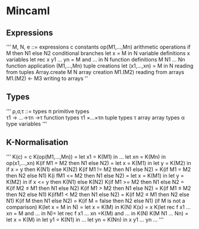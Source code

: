 # Mincaml

## Expressions
'''
M, N, e ::=                                      expressions
            c                                    constants
            op(M1,...,Mn)                        arithmetic operations
            if M then N1 else N2                 conditional branches 
            let x = M in N                       variable definitions
            x                                    variables
            let rec x y1 ... yn = M and ... in N function definitions
            M N1 ... Nn                          function application 
            (M1,...,Mn)                          tuple creations
            let (x1,...,xn) = M in N             reading from tuples
            Array.create M N                     array creation
            M1.(M2)                              reading from arrays
            M1.(M2) ← M3                         writing to arrays
''

## Types
'''
ρ,σ,τ ::=                                        types
         π                                       primitive types                         
         τ1 -> ...→τn ->τ                        function types
         τ1 ×...×τn                              tuple types
         τ array                                 array types
         α                                       type variables
'''

## K-Normalisation

'''
   K(c) = c K(op(M1,...,Mn)) =
      let x1 = K(M1) in ...
      let xn = K(Mn) in
      op(x1,...,xn)
   K(if M1 = M2 then N1 else N2) =
      let x = K(M1) in 
      let y = K(M2) in 
      if x = y then K(N1) else K(N2)
   K(if M1 != M2 then N1 else N2) = K(if M1 = M2 then N2 else N1)
   K(i fM1 <= M2 then N1 else N2) =
      let x = K(M1) in let y = K(M2) in if x <= y then K(N1) else K(N2)
   K(if M1 >= M2 then N1 else N2 = 
      K(if M2 ≤ M1 then N1 else N2)
   K(if M1 > M2 then N1 else N2) = 
      K(if M1 ≤ M2 then N2 else N1)
   K(ifM1 < M2 then N1 else N2) = 
      K(if M2 ≤ M1 then N2 else N1)
   K(if M then N1 else N2) =
      K(if M = false then N2 else N1)
         (if M is not a comparison) 
   K(let x = M in N) =
      let x = K(M) in K(N) 
   K(x) = x
   K(let rec f x1 ... xn = M and ... in N)= 
      let rec f x1 ... xn =K(M) and ... in K(N)
   K(M N1 ... Nn) = let x = K(M) in
      let y1 = K(N1) in ...
      let yn = K(Nn) in
      x y1 ... yn
   ...
'''



